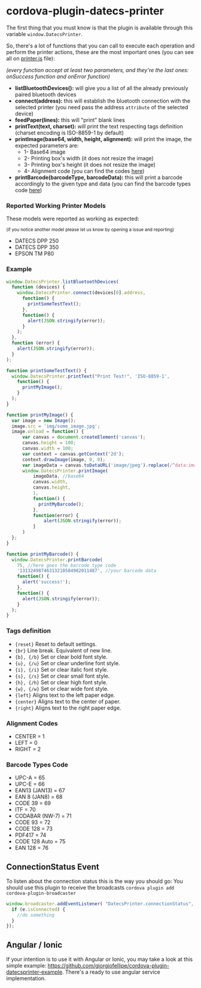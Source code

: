# cordova-plugin-datecs-printer

The first thing that you must know is that the plugin is available through this variable `window.DatecsPrinter`.

So, there's a lot of functions that you can call to execute each operation and perform the printer actions, these are the most important ones (you can see all on [printer.js](www/printer.js) file):

_(every function accept at least two parameters, and they're the last ones: onSuccess function and onError function)_

- **listBluetoothDevices():** will give you a list of all the already previously paired bluetooth devices
- **connect(address):** this will establish the bluetooth connection with the selected printer (you need pass the address `attribute` of the selected device)
- **feedPaper(lines):** this will "print" blank lines
- **printText(text, charset):** will print the text respecting tags definition (charset encoding is ISO-8859-1 by default)
- **printImage(base64, width, height, alignment):** will print the image, the expected parameters are: 
  - 1- Base64 image
  - 2- Printing box's width (it does not resize the image)
  - 3- Printing box's height (it does not resize the image)
  - 4- Alignment code (you can find the codes [here](#alignment-codes))
- **printBarcode(barcodeType, barcodeData):** this will print a barcode accordingly to the given type and data (you can find the barcode types code [here](#barcode-types-code))

### Reported Working Printer Models

These models were reported as working as expected:

<sub>(if you notice another model please let us know by opening a issue and reporting)</sub>

- DATECS DPP 250
- DATECS DPP 350
- EPSON TM P80

### Example
```javascript
window.DatecsPrinter.listBluetoothDevices(
  function (devices) {
    window.DatecsPrinter.connect(devices[0].address, 
      function() {
        printSomeTestText();
      },
      function() {
        alert(JSON.stringify(error));
      }
    );
  },
  function (error) {
    alert(JSON.stringify(error));
  }
);

function printSomeTestText() {
  window.DatecsPrinter.printText("Print Test!", 'ISO-8859-1', 
    function() {
      printMyImage();
    }
  );
}

function printMyImage() {
  var image = new Image();
  image.src = 'img/some_image.jpg';
  image.onload = function() {
      var canvas = document.createElement('canvas');
      canvas.height = 100;
      canvas.width = 100;
      var context = canvas.getContext('2d');
      context.drawImage(image, 0, 0);
      var imageData = canvas.toDataURL('image/jpeg').replace(/^data:image\/(png|jpg|jpeg);base64,/, ""); //remove mimetype
      window.DatecsPrinter.printImage(
          imageData, //base64
          canvas.width, 
          canvas.height, 
          1, 
          function() {
            printMyBarcode();
          },
          function(error) {
              alert(JSON.stringify(error));
          }
      )
  };
}

function printMyBarcode() {
  window.DatecsPrinter.printBarcode(
    75, //here goes the barcode type code
    '13132498746313210584982011487', //your barcode data
    function() {
      alert('success!');
    },
    function() {
      alert(JSON.stringify(error));
    }
  );
}
```

### Tags definition
- `{reset}`	    Reset to default settings.
- `{br}`	    Line break. Equivalent of new line.
- `{b}, {/b}`	Set or clear bold font style.
- `{u}, {/u}`	Set or clear underline font style.
- `{i}, {/i}`	Set or clear italic font style.
- `{s}, {/s}`	Set or clear small font style.
- `{h}, {/h}`	Set or clear high font style.
- `{w}, {/w}`	Set or clear wide font style.
- `{left}`	    Aligns text to the left paper edge.
- `{center}`	Aligns text to the center of paper.
- `{right}`	    Aligns text to the right paper edge.

### Alignment Codes
- CENTER = 1
- LEFT = 0
- RIGHT = 2

### Barcode Types Code
- UPC-A =	65
- UPC-E =	66
- EAN13 (JAN13) =	67
- EAN 8 (JAN8) = 68
- CODE 39 =	69
- ITF = 70
- CODABAR (NW-7) = 71
- CODE 93 = 72
- CODE 128 = 73
- PDF417 = 74
- CODE 128 Auto = 75
- EAN 128 = 76

## ConnectionStatus Event

To listen about the connection status this is the way you should go:
You should use this plugin to receive the broadcasts `cordova plugin add cordova-plugin-broadcaster`

```javascript
window.broadcaster.addEventListener( "DatecsPrinter.connectionStatus", function(e) {
  if (e.isConnected) {
    //do something
  }
});
```

## Angular / Ionic

If your intention is to use it with Angular or Ionic, you may take a look at this simple example: https://github.com/giorgiofellipe/cordova-plugin-datecsprinter-example.
There's a ready to use angular service implementation.
